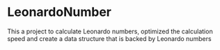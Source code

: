 # LeonardoNumber
This a project to calculate Leonardo numbers, optimized the calculation speed and create a data structure that is backed by Leonardo numbers

